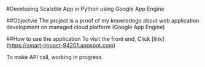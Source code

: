 #Developing Scalable App in Python using Google App Engine

##Objectvie
The project is a proof of my knowledege about web application development on managed cloud platform (Google App Engine)

##How to use the application
To visit the front end, Click [link] (https://smart-impact-94201.appspot.com)

To make API call, working in progress.
